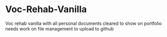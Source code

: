 # Voc-Rehab-Vanilla
Voc rehab vanilla with all personal documents cleared to show on portfolio
needs work on file management to upload to github
